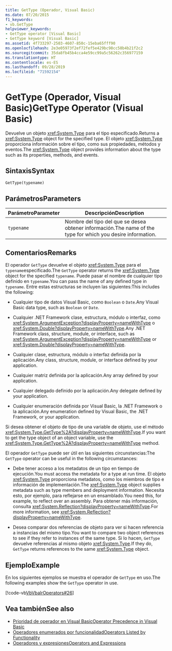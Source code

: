 ```yaml
---
title: GetType (Operador, Visual Basic)
ms.date: 07/20/2015
f1_keywords:
- vb.GetType
helpviewer_keywords:
- GetType operator [Visual Basic]
- GetType keyword [Visual Basic]
ms.assetid: 4f733297-2503-4607-850c-15eba65fff90
ms.openlocfilehash: 2e3e05973f2ef72fef5e429bc98cc58b4b21f2c2
ms.sourcegitcommit: 35da8fb45b4cca4e59cc99a5c56262c356977159
ms.translationtype: HT
ms.contentlocale: es-ES
ms.lasthandoff: 09/28/2019
ms.locfileid: "71592154"
---
```

# <a name="gettype-operator-visual-basic"></a><span data-ttu-id="f541e-102">GetType (Operador, Visual Basic)</span><span class="sxs-lookup"><span data-stu-id="f541e-102">GetType Operator (Visual Basic)</span></span>
<span data-ttu-id="f541e-103">Devuelve un objeto <xref:System.Type> para el tipo especificado.</span><span class="sxs-lookup"><span data-stu-id="f541e-103">Returns a <xref:System.Type> object for the specified type.</span></span> <span data-ttu-id="f541e-104">El objeto <xref:System.Type> proporciona información sobre el tipo, como sus propiedades, métodos y eventos.</span><span class="sxs-lookup"><span data-stu-id="f541e-104">The <xref:System.Type> object provides information about the type such as its properties, methods, and events.</span></span>  
  
## <a name="syntax"></a><span data-ttu-id="f541e-105">Sintaxis</span><span class="sxs-lookup"><span data-stu-id="f541e-105">Syntax</span></span>  
  
```vb  
GetType(typename)  
```  
  
## <a name="parameters"></a><span data-ttu-id="f541e-106">Parámetros</span><span class="sxs-lookup"><span data-stu-id="f541e-106">Parameters</span></span>  
  
|<span data-ttu-id="f541e-107">Parámetro</span><span class="sxs-lookup"><span data-stu-id="f541e-107">Parameter</span></span>|<span data-ttu-id="f541e-108">Descripción</span><span class="sxs-lookup"><span data-stu-id="f541e-108">Description</span></span>|  
|---|---|  
|`typename`|<span data-ttu-id="f541e-109">Nombre del tipo del que se desea obtener información.</span><span class="sxs-lookup"><span data-stu-id="f541e-109">The name of the type for which you desire information.</span></span>|  
  
## <a name="remarks"></a><span data-ttu-id="f541e-110">Comentarios</span><span class="sxs-lookup"><span data-stu-id="f541e-110">Remarks</span></span>  
 <span data-ttu-id="f541e-111">El operador `GetType` devuelve el objeto <xref:System.Type> para el `typename`especificado.</span><span class="sxs-lookup"><span data-stu-id="f541e-111">The `GetType` operator returns the <xref:System.Type> object for the specified `typename`.</span></span> <span data-ttu-id="f541e-112">Puede pasar el nombre de cualquier tipo definido en `typename`.</span><span class="sxs-lookup"><span data-stu-id="f541e-112">You can pass the name of any defined type in `typename`.</span></span> <span data-ttu-id="f541e-113">Entre estas estructuras se incluyen las siguientes:</span><span class="sxs-lookup"><span data-stu-id="f541e-113">This includes the following:</span></span>  
  
- <span data-ttu-id="f541e-114">Cualquier tipo de datos Visual Basic, como `Boolean` o `Date`.</span><span class="sxs-lookup"><span data-stu-id="f541e-114">Any Visual Basic data type, such as `Boolean` or `Date`.</span></span>  
  
- <span data-ttu-id="f541e-115">Cualquier .NET Framework clase, estructura, módulo o interfaz, como <xref:System.ArgumentException?displayProperty=nameWithType> o <xref:System.Double?displayProperty=nameWithType>.</span><span class="sxs-lookup"><span data-stu-id="f541e-115">Any .NET Framework class, structure, module, or interface, such as <xref:System.ArgumentException?displayProperty=nameWithType> or <xref:System.Double?displayProperty=nameWithType>.</span></span>  
  
- <span data-ttu-id="f541e-116">Cualquier clase, estructura, módulo o interfaz definida por la aplicación.</span><span class="sxs-lookup"><span data-stu-id="f541e-116">Any class, structure, module, or interface defined by your application.</span></span>  
  
- <span data-ttu-id="f541e-117">Cualquier matriz definida por la aplicación.</span><span class="sxs-lookup"><span data-stu-id="f541e-117">Any array defined by your application.</span></span>  
  
- <span data-ttu-id="f541e-118">Cualquier delegado definido por la aplicación.</span><span class="sxs-lookup"><span data-stu-id="f541e-118">Any delegate defined by your application.</span></span>  
  
- <span data-ttu-id="f541e-119">Cualquier enumeración definida por Visual Basic, la .NET Framework o la aplicación.</span><span class="sxs-lookup"><span data-stu-id="f541e-119">Any enumeration defined by Visual Basic, the .NET Framework, or your application.</span></span>  
  
 <span data-ttu-id="f541e-120">Si desea obtener el objeto de tipo de una variable de objeto, use el método <xref:System.Type.GetType%2A?displayProperty=nameWithType>.</span><span class="sxs-lookup"><span data-stu-id="f541e-120">If you want to get the type object of an object variable, use the <xref:System.Type.GetType%2A?displayProperty=nameWithType> method.</span></span>  
  
 <span data-ttu-id="f541e-121">El operador `GetType` puede ser útil en las siguientes circunstancias:</span><span class="sxs-lookup"><span data-stu-id="f541e-121">The `GetType` operator can be useful in the following circumstances:</span></span>  
  
- <span data-ttu-id="f541e-122">Debe tener acceso a los metadatos de un tipo en tiempo de ejecución.</span><span class="sxs-lookup"><span data-stu-id="f541e-122">You must access the metadata for a type at run time.</span></span> <span data-ttu-id="f541e-123">El objeto <xref:System.Type> proporciona metadatos, como los miembros de tipo e información de implementación.</span><span class="sxs-lookup"><span data-stu-id="f541e-123">The <xref:System.Type> object supplies metadata such as type members and deployment information.</span></span> <span data-ttu-id="f541e-124">Necesita esto, por ejemplo, para reflejarse en un ensamblado.</span><span class="sxs-lookup"><span data-stu-id="f541e-124">You need this, for example, to reflect over an assembly.</span></span> <span data-ttu-id="f541e-125">Para obtener más información, consulta <xref:System.Reflection?displayProperty=nameWithType>.</span><span class="sxs-lookup"><span data-stu-id="f541e-125">For more information, see <xref:System.Reflection?displayProperty=nameWithType>.</span></span>  
  
- <span data-ttu-id="f541e-126">Desea comparar dos referencias de objeto para ver si hacen referencia a instancias del mismo tipo.</span><span class="sxs-lookup"><span data-stu-id="f541e-126">You want to compare two object references to see if they refer to instances of the same type.</span></span> <span data-ttu-id="f541e-127">Si lo hacen, `GetType` devuelve referencias al mismo objeto <xref:System.Type>.</span><span class="sxs-lookup"><span data-stu-id="f541e-127">If they do, `GetType` returns references to the same <xref:System.Type> object.</span></span>  
  
## <a name="example"></a><span data-ttu-id="f541e-128">Ejemplo</span><span class="sxs-lookup"><span data-stu-id="f541e-128">Example</span></span>  
 <span data-ttu-id="f541e-129">En los siguientes ejemplos se muestra el operador de `GetType` en uso.</span><span class="sxs-lookup"><span data-stu-id="f541e-129">The following examples show the `GetType` operator in use.</span></span>  
  
 [!code-vb[VbVbalrOperators#26](~/samples/snippets/visualbasic/VS_Snippets_VBCSharp/VbVbalrOperators/VB/Class1.vb#26)]  
  
## <a name="see-also"></a><span data-ttu-id="f541e-130">Vea también</span><span class="sxs-lookup"><span data-stu-id="f541e-130">See also</span></span>

- [<span data-ttu-id="f541e-131">Prioridad de operador en Visual Basic</span><span class="sxs-lookup"><span data-stu-id="f541e-131">Operator Precedence in Visual Basic</span></span>](../../../visual-basic/language-reference/operators/operator-precedence.md)
- [<span data-ttu-id="f541e-132">Operadores enumerados por funcionalidad</span><span class="sxs-lookup"><span data-stu-id="f541e-132">Operators Listed by Functionality</span></span>](../../../visual-basic/language-reference/operators/operators-listed-by-functionality.md)
- [<span data-ttu-id="f541e-133">Operadores y expresiones</span><span class="sxs-lookup"><span data-stu-id="f541e-133">Operators and Expressions</span></span>](../../../visual-basic/programming-guide/language-features/operators-and-expressions/index.md)

